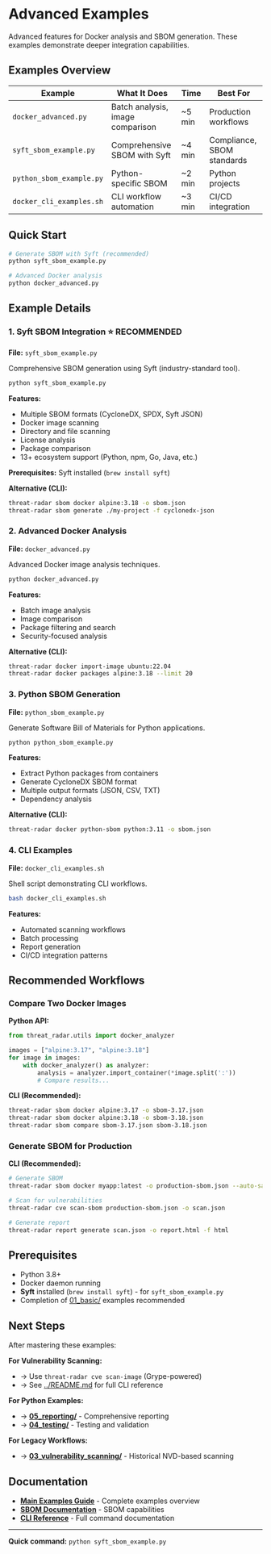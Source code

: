# Advanced Examples

Advanced features for Docker analysis and SBOM generation. These examples demonstrate deeper integration capabilities.

## Examples Overview

| Example | What It Does | Time | Best For |
|---------|--------------|------|----------|
| `docker_advanced.py` | Batch analysis, image comparison | ~5 min | Production workflows |
| `syft_sbom_example.py` | Comprehensive SBOM with Syft | ~4 min | Compliance, SBOM standards |
| `python_sbom_example.py` | Python-specific SBOM | ~2 min | Python projects |
| `docker_cli_examples.sh` | CLI workflow automation | ~3 min | CI/CD integration |

## Quick Start

```bash
# Generate SBOM with Syft (recommended)
python syft_sbom_example.py

# Advanced Docker analysis
python docker_advanced.py
```

## Example Details

### 1. Syft SBOM Integration ⭐ RECOMMENDED

**File:** `syft_sbom_example.py`

Comprehensive SBOM generation using Syft (industry-standard tool).

```bash
python syft_sbom_example.py
```

**Features:**
- Multiple SBOM formats (CycloneDX, SPDX, Syft JSON)
- Docker image scanning
- Directory and file scanning
- License analysis
- Package comparison
- 13+ ecosystem support (Python, npm, Go, Java, etc.)

**Prerequisites:** Syft installed (`brew install syft`)

**Alternative (CLI):**
```bash
threat-radar sbom docker alpine:3.18 -o sbom.json
threat-radar sbom generate ./my-project -f cyclonedx-json
```

### 2. Advanced Docker Analysis

**File:** `docker_advanced.py`

Advanced Docker image analysis techniques.

```bash
python docker_advanced.py
```

**Features:**
- Batch image analysis
- Image comparison
- Package filtering and search
- Security-focused analysis

**Alternative (CLI):**
```bash
threat-radar docker import-image ubuntu:22.04
threat-radar docker packages alpine:3.18 --limit 20
```

### 3. Python SBOM Generation

**File:** `python_sbom_example.py`

Generate Software Bill of Materials for Python applications.

```bash
python python_sbom_example.py
```

**Features:**
- Extract Python packages from containers
- Generate CycloneDX SBOM format
- Multiple output formats (JSON, CSV, TXT)
- Dependency analysis

**Alternative (CLI):**
```bash
threat-radar docker python-sbom python:3.11 -o sbom.json
```

### 4. CLI Examples

**File:** `docker_cli_examples.sh`

Shell script demonstrating CLI workflows.

```bash
bash docker_cli_examples.sh
```

**Features:**
- Automated scanning workflows
- Batch processing
- Report generation
- CI/CD integration patterns

## Recommended Workflows

### Compare Two Docker Images

**Python API:**
```python
from threat_radar.utils import docker_analyzer

images = ["alpine:3.17", "alpine:3.18"]
for image in images:
    with docker_analyzer() as analyzer:
        analysis = analyzer.import_container(*image.split(':'))
        # Compare results...
```

**CLI (Recommended):**
```bash
threat-radar sbom docker alpine:3.17 -o sbom-3.17.json
threat-radar sbom docker alpine:3.18 -o sbom-3.18.json
threat-radar sbom compare sbom-3.17.json sbom-3.18.json
```

### Generate SBOM for Production

**CLI (Recommended):**
```bash
# Generate SBOM
threat-radar sbom docker myapp:latest -o production-sbom.json --auto-save

# Scan for vulnerabilities
threat-radar cve scan-sbom production-sbom.json -o scan.json

# Generate report
threat-radar report generate scan.json -o report.html -f html
```

## Prerequisites

- Python 3.8+
- Docker daemon running
- **Syft** installed (`brew install syft`) - for `syft_sbom_example.py`
- Completion of [01_basic/](../01_basic/) examples recommended

## Next Steps

After mastering these examples:

**For Vulnerability Scanning:**
- → Use `threat-radar cve scan-image` (Grype-powered)
- → See [../README.md](../README.md) for full CLI reference

**For Python Examples:**
- → **[05_reporting/](../05_reporting/)** - Comprehensive reporting
- → **[04_testing/](../04_testing/)** - Testing and validation

**For Legacy Workflows:**
- → **[03_vulnerability_scanning/](../03_vulnerability_scanning/)** - Historical NVD-based scanning

## Documentation

- **[Main Examples Guide](../README.md)** - Complete examples overview
- **[SBOM Documentation](../../docs/SBOM_SYFT.md)** - SBOM capabilities
- **[CLI Reference](../../CLAUDE.md)** - Full command documentation

---

**Quick command:** `python syft_sbom_example.py`

